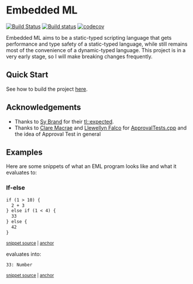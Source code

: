 # Embedded ML
[![Build Status](https://travis-ci.org/LesleyLai/eml.svg?branch=master)](https://travis-ci.org/LesleyLai/eml)
[![Build status](https://ci.appveyor.com/api/projects/status/rf9t1bnli5rpj5r0/branch/master?svg=true)](https://ci.appveyor.com/project/LesleyLai/eml/branch/master)
[![codecov](https://codecov.io/gh/LesleyLai/eml/branch/master/graph/badge.svg)](https://codecov.io/gh/LesleyLai/eml)

Embedded ML aims to be a static-typed scripting language that gets performance and type safety of a static-typed language, while still remains most of the convenience of a dynamic-typed language. This project is in a very early stage, so I will make breaking changes frequently.


## Quick Start
See how to build the project [here](docs/src/build.md).

## Acknowledgements

- Thanks to [Sy Brand](https://blog.tartanllama.xyz/) for their [tl::expected](https://github.com/TartanLlama/expected).
- Thanks to [Clare Macrae](https://claremacrae.co.uk/) and [Llewellyn Falco](https://llewellynfalco.blogspot.com/p/infographics.html)
for [ApprovalTests.cpp](https://github.com/approvals/ApprovalTests.cpp) and the idea of Approval Test in general

## Examples

Here are some snippets of what an EML program looks like and what it evaluates to:

### If-else
<!-- snippet: Else_If.approved.eml -->
<a id='snippet-Else_If.approved.eml'></a>
```eml
if (1 > 10) {
  2 + 3
} else if (1 < 4) {
  33
} else {
  42
}
```
<sup><a href='/tests/approval_tests/if/Else_If.approved.eml#L1-L7' title='Snippet source file'>snippet source</a> | <a href='#snippet-Else_If.approved.eml' title='Start of snippet'>anchor</a></sup>
<!-- endSnippet -->

evaluates into:

<!-- snippet: Else_If.approved.docs.txt -->
<a id='snippet-Else_If.approved.docs.txt'></a>
```txt
33: Number
```
<sup><a href='/tests/approval_tests/if/Else_If.approved.docs.txt#L1-L1' title='Snippet source file'>snippet source</a> | <a href='#snippet-Else_If.approved.docs.txt' title='Start of snippet'>anchor</a></sup>
<!-- endSnippet -->
